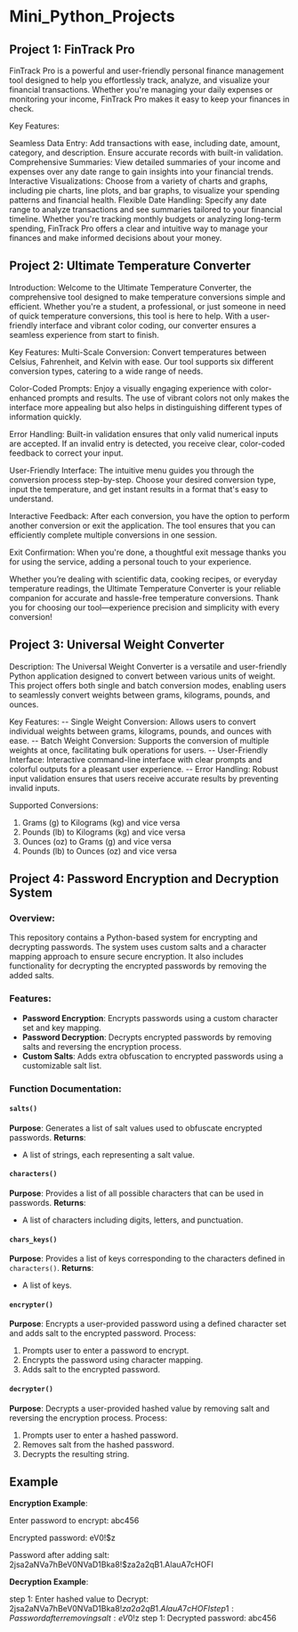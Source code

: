 # Mini_Python_Projects

## Project 1: FinTrack Pro
FinTrack Pro is a powerful and user-friendly personal finance management tool designed to help you effortlessly track, analyze, and visualize your financial transactions. Whether you're managing your daily expenses or monitoring your income, FinTrack Pro makes it easy to keep your finances in check.

Key Features:

Seamless Data Entry: Add transactions with ease, including date, amount, category, and description. Ensure accurate records with built-in validation.
Comprehensive Summaries: View detailed summaries of your income and expenses over any date range to gain insights into your financial trends.
Interactive Visualizations: Choose from a variety of charts and graphs, including pie charts, line plots, and bar graphs, to visualize your spending patterns and financial health.
Flexible Date Handling: Specify any date range to analyze transactions and see summaries tailored to your financial timeline.
Whether you're tracking monthly budgets or analyzing long-term spending, FinTrack Pro offers a clear and intuitive way to manage your finances and make informed decisions about your money.


## Project 2: Ultimate Temperature Converter
Introduction:
Welcome to the Ultimate Temperature Converter, the comprehensive tool designed to make temperature conversions simple and efficient. Whether you're a student, a professional, or just someone in need of quick temperature conversions, this tool is here to help. With a user-friendly interface and vibrant color coding, our converter ensures a seamless experience from start to finish.

Key Features:
Multi-Scale Conversion: Convert temperatures between Celsius, Fahrenheit, and Kelvin with ease. Our tool supports six different conversion types, catering to a wide range of needs.

Color-Coded Prompts: Enjoy a visually engaging experience with color-enhanced prompts and results. The use of vibrant colors not only makes the interface more appealing but also helps in distinguishing different types of information quickly.

Error Handling: Built-in validation ensures that only valid numerical inputs are accepted. If an invalid entry is detected, you receive clear, color-coded feedback to correct your input.

User-Friendly Interface: The intuitive menu guides you through the conversion process step-by-step. Choose your desired conversion type, input the temperature, and get instant results in a format that's easy to understand.

Interactive Feedback: After each conversion, you have the option to perform another conversion or exit the application. The tool ensures that you can efficiently complete multiple conversions in one session.

Exit Confirmation: When you're done, a thoughtful exit message thanks you for using the service, adding a personal touch to your experience.

Whether you’re dealing with scientific data, cooking recipes, or everyday temperature readings, the Ultimate Temperature Converter is your reliable companion for accurate and hassle-free temperature conversions. Thank you for choosing our tool—experience precision and simplicity with every conversion!


 
## Project 3: Universal Weight Converter

Description:
The Universal Weight Converter is a versatile and user-friendly Python application designed to convert between various units of weight. This project offers both single and batch conversion modes, enabling users to seamlessly convert weights between grams, kilograms, pounds, and ounces.

Key Features:
   -- Single Weight Conversion: Allows users to convert individual weights between grams, kilograms, pounds, and ounces with ease.
   -- Batch Weight Conversion: Supports the conversion of multiple weights at once, facilitating bulk operations for users.
   -- User-Friendly Interface: Interactive command-line interface with clear prompts and colorful outputs for a pleasant user experience.
   -- Error Handling: Robust input validation ensures that users receive accurate results by preventing invalid inputs.


Supported Conversions:
1. Grams (g) to Kilograms (kg) and vice versa
2. Pounds (lb) to Kilograms (kg) and vice versa
3. Ounces (oz) to Grams (g) and vice versa
4. Pounds (lb) to Ounces (oz) and vice versa



## Project 4: Password Encryption and Decryption System

### Overview:
This repository contains a Python-based system for encrypting and decrypting passwords. The system uses custom salts and a character mapping approach to ensure secure encryption. It also includes functionality for decrypting the encrypted passwords by removing the added salts.

### Features:
- **Password Encryption**: Encrypts passwords using a custom character set and key mapping.
- **Password Decryption**: Decrypts encrypted passwords by removing salts and reversing the encryption process.
- **Custom Salts**: Adds extra obfuscation to encrypted passwords using a customizable salt list.

### Function Documentation:

#### `salts()`
**Purpose**: Generates a list of salt values used to obfuscate encrypted passwords.
**Returns**: 
- A list of strings, each representing a salt value.

#### `characters()`
**Purpose**: Provides a list of all possible characters that can be used in passwords.
**Returns**: 
- A list of characters including digits, letters, and punctuation.

#### `chars_keys()`
**Purpose**: Provides a list of keys corresponding to the characters defined in `characters()`.
**Returns**: 
- A list of keys.

#### `encrypter()`
**Purpose**: Encrypts a user-provided password using a defined character set and adds salt to the encrypted password.
Process:
1. Prompts user to enter a password to encrypt.
2. Encrypts the password using character mapping.
3. Adds salt to the encrypted password.

#### `decrypter()`
**Purpose**: Decrypts a user-provided hashed value by removing salt and reversing the encryption process.
Process:
1. Prompts user to enter a hashed password.
2. Removes salt from the hashed password.
3. Decrypts the resulting string.

## Example

**Encryption Example**:

Enter password to encrypt: abc456

Encrypted password: eV0!$z

Password after adding salt: 2jsa2aNVa7hBeV0NVaD1Bka8!$za2a2qB1.AlauA7cHOFI


**Decryption Example**:

step 1: Enter hashed value to Decrypt: 2jsa2aNVa7hBeV0NVaD1Bka8!$za2a2qB1.AlauA7cHOFI
step 1: Password after removing salt: eV0!$z
step 1: Decrypted password: abc456
